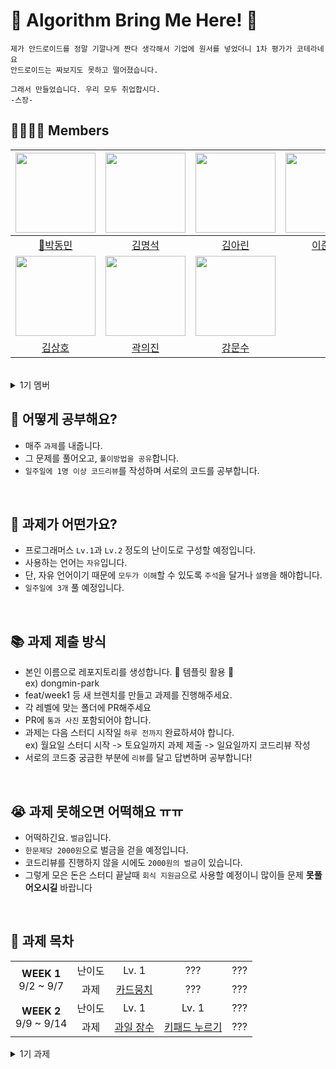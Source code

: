 # 🤖 Algorithm Bring Me Here! 🤖
```
제가 안드로이드를 정말 기깔나게 짠다 생각해서 기업에 원서를 넣었더니 1차 평가가 코테라네요
안드로이드는 짜보지도 못하고 떨어졌습니다.

그래서 만들었습니다. 우리 모두 취업합시다.
-스장-
```

## 👨‍👩‍👧‍👦 Members
|<img src="https://avatars.githubusercontent.com/u/52882799?s=70&v=4" width="128" /> | <img src="https://avatars.githubusercontent.com/u/75840431?v=4" width="128" /> | <img src="https://avatars.githubusercontent.com/u/97820109?v=4" width="128" /> | <img src="https://avatars.githubusercontent.com/u/113578158?v=4" width="128" /> |
|:---------:|:---------:|:---------:|:---------:|
|[👑박동민](https://github.com/chattymin)|[김명석](https://github.com/cacaocoffee)|[김아린](https://github.com/arinming)|[이준희](https://github.com/l2zh)|
| <img src="https://avatars.githubusercontent.com/u/97405341?v=4" width="128" /> | <img src="https://avatars.githubusercontent.com/u/93872496?v=4" width="128" /> | <img src="https://avatars.githubusercontent.com/u/85223787?v=4" width="128" />|
|[김상호](https://github.com/Marchbreeze)|[곽의진](https://github.com/Marchbreeze)|[강문수](https://github.com/MoonsuKang)|

</br>


<details>
<summary>1기 멤버</summary>

|<img src="https://avatars.githubusercontent.com/u/52882799?s=70&v=4" width="128" />|<img src="https://avatars.githubusercontent.com/u/75840431?v=4" width="128" />|<img src="https://avatars.githubusercontent.com/u/106955456?v=4" width="128" />|<img src="https://avatars.githubusercontent.com/u/91470334?v=4" width="128" />| <img src="https://avatars.githubusercontent.com/u/98209004?v=4" width="128" />| 
|:---------:|:---------:|:---------:|:---------:|:---------:|
|[👑박동민](https://github.com/chattymin)|[김명석](https://github.com/cacaocoffee)|[배찬우](https://github.com/chanubc)|[이가을](https://github.com/gaeulzzang)|[박효빈](https://github.com/Hyobeen-Park)|
|<img src="https://avatars.githubusercontent.com/u/97820109?v=4" width="128" />|<img src="https://avatars.githubusercontent.com/u/113014331?v=4" width="128" />|<img src="https://avatars.githubusercontent.com/u/113578158?v=4" width="128" />|<img src="https://avatars.githubusercontent.com/u/77060011?v=4" width="128" />| <img src="https://avatars.githubusercontent.com/u/137160756?v=4" width="128" />| 
|[김아린](https://github.com/arinming)|[우상욱](https://github.com/Sangwook123)|[이준희](https://github.com/l2zh)|[이다은](https://github.com/Dan2dani)|[손민재](https://github.com/SYAAINN)|
</br>

</details>

## 📖 어떻게 공부해요?
- 매주 `과제`를 내줍니다.
- 그 문제를 풀어오고, `풀이방법을 공유`합니다.
- `일주일에 1명 이상 코드리뷰`를 작성하며 서로의 코드를 공부합니다.
</br>

## 📄 과제가 어떤가요?
- 프로그래머스 `Lv.1`과 `Lv.2` 정도의 난이도로 구성할 예정입니다.
- 사용하는 언어는 `자유`입니다.
- 단, 자유 언어이기 때문에 `모두가 이해`할 수 있도록 `주석`을 달거나 `설명`을 해야합니다.
- `일주일에 3개` 풀 예정입니다.
</br>

## 📚 과제 제출 방식
- 본인 이름으로 레포지토리를 생성합니다. 🔔 템플릿 활용 🔔 </br>ex) dongmin-park
- feat/week1 등 새 브렌치를 만들고 과제를 진행해주세요.
- 각 레벨에 맞는 폴더에 PR해주세요
- PR에 `통과 사진` 포함되어야 합니다.
- 과제는 다음 스터디 시작일 `하루 전까지` 완료하셔야 합니다. </br>ex) 월요일 스터디 시작 -> 토요일까지 과제 제출 -> 일요일까지 코드리뷰 작성
- 서로의 코드중 궁금한 부분에 `리뷰`를 달고 답변하며 공부합니다!   
</br>

## 😭 과제 못해오면 어떡해요 ㅠㅠ
- 어떡하긴요. `벌금`입니다.
- `한문제당 2000원`으로 벌금을 걷을 예정입니다.
- 코드리뷰를 진행하지 않을 시에도 `2000원의 벌금`이 있습니다.
- 그렇게 모은 돈은 스터디 끝날때 `회식 지원금`으로 사용할 예정이니 많이들 문제 **못풀어오시길** 바랍니다
</br>

## 🧾 과제 목차
<table align="center" width=100%>
<tr>
  <td rowspan="2" colspan="2" align="center">
		<b>WEEK 1</b>
		<br>
		 9/2 ~ 9/7
	</td>
  <td colspan="2" align="center">
		 난이도
	</td>
    
  </td>
  <td colspan="1" align="center">
    Lv. 1
  </td>
  <td colspan="1" align="center">
    ???
  </td>
  <td colspan="1" align="center">
    ???
  </td>
</tr>
<tr>
	<td colspan="2" align="center">
		 과제
	</td>
	<td align="center">
    <a href="https://school.programmers.co.kr/learn/courses/30/lessons/159994">카드뭉치</a>
	</td>
  <td align="center">
    ???
  </td>
	<td align="center">
    ???
  </td>

<tr>
	<td rowspan="2" colspan="2" align="center">
		<b>WEEK 2</b>
		<br>
		 9/9 ~ 9/14
	</td>
  	<td colspan="2" align="center">
		 난이도
	</td>
  	<td colspan="1" align="center">
    		Lv. 1
  	</td>
  	<td colspan="1" align="center">
    		Lv. 1
  	</td>
  	<td colspan="1" align="center">
    		???
  	</td>
</tr>
<tr>
	<td colspan="2" align="center">
		 과제
	</td>
	<td align="center">
    		<a href="https://school.programmers.co.kr/learn/courses/30/lessons/135808">과일 장수</a>
	</td>
  	<td align="center">
    		<a href="https://school.programmers.co.kr/learn/courses/30/lessons/67256">키패드 누르기</a>
  	</td>
	<td align="center">
    		???
  	</td>
</tr>

</table>




<details>
<summary>1기 과제</summary>
<table align="center" width=100%>
<tr>
  <td rowspan="2" colspan="2" align="center">
		<b>WEEK 1</b>
		<br>
		 4/2 ~ 4/14
	</td>
  <td colspan="2" align="center">
		 난이도
	</td>
    
  </td>
  <td colspan="1" align="center">
    Lv. 1
  </td>
  <td colspan="1" align="center">
    Lv. 2
  </td>
</tr>


<tr>
	<td colspan="2" align="center">
		 과제
	</td>
	<td align="center">
    <a href="https://school.programmers.co.kr/learn/courses/30/lessons/176963">추억점수</a>
	</td>
  <td align="center">
    <a href="https://school.programmers.co.kr/learn/courses/30/lessons/12985">예상 대진표</a>
  </td>
</tr>
<tr>
  <td rowspan="2" colspan="2" align="center">
		<b>WEEK 2</b>
		<br>
		 4/15 ~ 4/22
	</td>
  <td colspan="2" align="center">
		 난이도
	</td>
    
  </td>
  <td colspan="1" align="center">
    Lv. 1
  </td>
  <td colspan="1" align="center">
    Lv. 2
  </td>
</tr>


<tr>
	<td colspan="2" align="center">
		 과제
	</td>
	<td align="center">
    <a href="https://school.programmers.co.kr/learn/courses/30/lessons/133499">옹알이 (2)</a>
	</td>
  <td align="center">
    <a href="https://school.programmers.co.kr/learn/courses/30/lessons/42587">프로세스</a>
  </td>
</tr>


<tr>
  <td rowspan="2" colspan="2" align="center">
		<b>WEEK 3</b>
		<br>
		 4/23 ~ 4/29
	</td>
  <td colspan="2" align="center">
		 난이도
	</td>
    
  </td>
  <td colspan="1" align="center">
    Lv. 1
  </td>
  <td colspan="1" align="center">
    Lv. 2
  </td>
</tr>


<tr>
	<td colspan="2" align="center">
		 과제
	</td>
	<td align="center">
    <a href="https://school.programmers.co.kr/learn/courses/30/lessons/77484">로또의 최고순위와 최저순위</a>
	</td>
  <td align="center">
    <a href="https://school.programmers.co.kr/learn/courses/30/lessons/43165">타겟 넘버</a>
  </td>
</tr>


<tr>
  <td rowspan="2" colspan="2" align="center">
		<b>WEEK 4</b>
		<br>
		 4/30 ~ 5/6
	</td>
  <td colspan="2" align="center">
		 난이도
	</td>
    
  </td>
  <td colspan="1" align="center">
    Lv. 1
  </td>
  <td colspan="1" align="center">
    Lv. 2
  </td>
</tr>
<tr>
	<td colspan="2" align="center">
		 과제
	</td>
	<td align="center">
    <a href="https://school.programmers.co.kr/learn/courses/30/lessons/64061">크레인 인형뽑기 게임</a>
	</td>
  <td align="center">
    <a href="https://school.programmers.co.kr/learn/courses/30/lessons/42578">의상</a>
  </td>
</tr>

<tr>
  <td rowspan="2" colspan="2" align="center">
		<b>WEEK 5</b>
		<br>
		 5/7 ~ 5/13
	</td>
  <td colspan="2" align="center">
		 난이도
	</td>
    
  </td>
  <td colspan="1" align="center">
    Lv. 1
  </td>
  <td colspan="1" align="center">
    Lv. 2
  </td>
</tr>
<tr>
	<td colspan="2" align="center">
		 과제
	</td>
	<td align="center">
    <a href="https://school.programmers.co.kr/learn/courses/30/lessons/42862">체육복</a>
	</td>
  <td align="center">
    <a href="https://school.programmers.co.kr/learn/courses/30/lessons/42888">오픈채팅방</a>
  </td>
</tr>

<tr>
  <td rowspan="2" colspan="2" align="center">
		<b>WEEK 6</b>
		<br>
		 5/14 ~ 5/20
	</td>
  <td colspan="2" align="center">
		 난이도
	</td>
    
  </td>
  <td colspan="1" align="center">
    Lv. 1
  </td>
  <td colspan="1" align="center">
    Lv. 2
  </td>
</tr>
<tr>
	<td colspan="2" align="center">
		 과제
	</td>
	<td align="center">
    <a href="https://school.programmers.co.kr/learn/courses/30/lessons/118666">성격 유형 검사하기</a>
	</td>
  <td align="center">
    <a href="https://school.programmers.co.kr/learn/courses/30/lessons/77885">2개 이하로 다른 비트</a>
  </td>
</tr>
</table>
</details>

</br>
</br>
